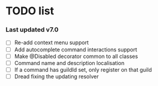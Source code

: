 # TODO list
### Last updated v7.0

- [ ] Re-add context menu support
- [ ] Add autocomplete command interactions support
- [ ] Make @Disabled decorator common to all classes
- [ ] Command name and description localisation
- [ ] If a command has guildId set, only register on that guild
- [ ] Dread fixing the updating resolver
